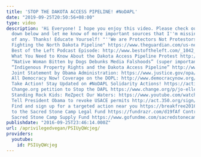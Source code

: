 ```yaml
---
title: 'STOP THE DAKOTA ACCESS PIPELINE! #NoDAPL'
date: "2019-09-25T20:50:56+08:00"
type: video
description: 'Hi Everyone! I hope you enjoy this video. Please check out the sources
  down below and let me know of more important sources that I''m missing if you know
  of any. Thanks! Educate Yourself! "''We are Protectors Not Protestors'': Why I''m
  Fighting the North Dakota Pipeline" https://www.theguardian.com/us-news/2016/aug/18/north-dakota-pipeline-activists-bakken-oil-fields
  Best of the Left Podcast Episode: http://www.bestoftheleft.com/_1042_protecting_from_the_black_snake_dakota_access_pipeline
  What You Need to Know About the Dakota Access Pipeline Protest http://linkis.com/E3Mul
  “Native Woman Bitten by Dogs Debunks Media Falshoods” (super important) https://www.youtube.com/watch?v=WaCqHYrxO4I
  “Indigenous Property Rights and the Dakota Access Pipeline” http://www.counterpunch.org/2016/08/30/indigenous-property-rights-and-the-dakota-access-pipeline/
  Joint Statement by Obama Administration: https://www.justice.gov/opa/pr/joint-statement-department-justice-department-army-and-department-interior-regarding-standing
  All Democracy Now! Coverage on the DOPL: http://www.democracynow.org/topics/dakota_access
  Take Action! Stay Updated on #NoDAPL Solidarity Actions! https://actionnetwork.org/forms/stay-updated-on-nodapl-solidarity-actions
  Change.org petition to Stop the DAPL https://www.change.org/p/jo-ellen-darcy-stop-the-dakota-access-pipeline
  Standing Rock Kids: ReZpect Our Waters: https://www.youtube.com/watch?v=XL0aq05t7ds
  Tell President Obama to revoke USACE permits http://act.350.org/sign/stop-dakota-access-pipeline
  Find and sign up for a targeted action near you https://breakfree2016.org/ Contribute
  to the Sacred Stone Camp Legal Fund https://fundrazr.com/d19fAf Contribute to the
  Sacred Stone Camp Supply Fund https://www.gofundme.com/sacredstonecamp'
publishdate: "2016-09-25T23:46:14.000Z"
url: /aprivilegedvegan/PSIUyQWcjeg/
providers:
  youtube:
    id: PSIUyQWcjeg
---
```

